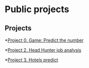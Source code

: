 # Public projects

## Projects

*[Project 0. Game: Predict the number](https://github.com/AnaSemina/Public-projects/tree/main/project_0)


*[Project 2. Head Hunter job analysis](https://github.com/AnaSemina/Public-projects/blob/main/PROJECT_2/Project_2.ipynb)


*[Project 3. Hotels predict](https://github.com/AnaSemina/Public-projects/blob/main/PROJECT_3/asemina-hotels-predict.ipynb)
